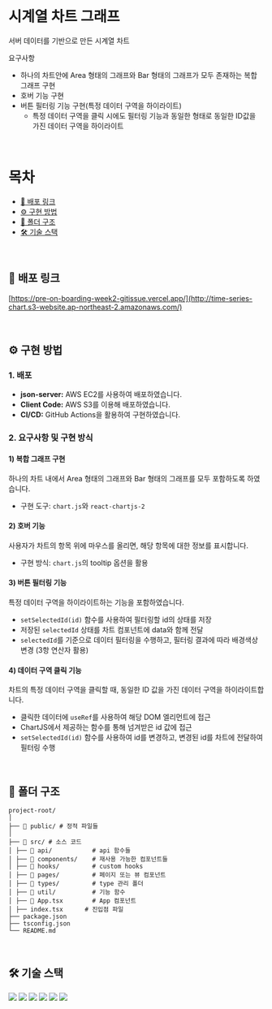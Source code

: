 
# 시계열 차트 그래프
서버 데이터를 기반으로 만든 시계열 차트 

요구사항
- 하나의 차트안에 Area 형태의 그래프와 Bar 형태의 그래프가 모두 존재하는 복합 그래프 구현
- 호버 기능 구현
- 버튼 필터링 기능 구현(특정 데이터 구역을 하이라이트)
  - 특정 데이터 구역을 클릭 시에도 필터링 기능과 동일한 형태로 동일한 ID값을 가진 데이터 구역을 하이라이트

<br>

# 목차
  - [🔗 배포 링크](#-배포-링크)
  - [⚙️ 구현 방법](#️-구현-방법)
  - [📂 폴더 구조](#-폴더-구조)
  - [🛠️ 기술 스택](#️-기술-스택)


<br>

## 🔗 배포 링크

[https://pre-on-boarding-week2-gitissue.vercel.app/](http://time-series-chart.s3-website.ap-northeast-2.amazonaws.com/)


<br>

## ⚙️ 구현 방법

### 1. 배포

- **json-server:** AWS EC2를 사용하여 배포하였습니다.
- **Client Code:** AWS S3를 이용해 배포하였습니다.
- **CI/CD:** GitHub Actions을 활용하여 구현하였습니다.

### 2. 요구사항 및 구현 방식

#### 1) 복합 그래프 구현

하나의 차트 내에서 Area 형태의 그래프와 Bar 형태의 그래프를 모두 포함하도록 하였습니다.
- 구현 도구: `chart.js`와 `react-chartjs-2`

#### 2) 호버 기능

사용자가 차트의 항목 위에 마우스를 올리면, 해당 항목에 대한 정보를 표시합니다.
- 구현 방식: `chart.js`의 tooltip 옵션을 활용

#### 3) 버튼 필터링 기능

특정 데이터 구역을 하이라이트하는 기능을 포함하였습니다.
- `setSelectedId(id)` 함수를 사용하여 필터링할 id의 상태를 저장
- 저장된 `selectedId` 상태를 차트 컴포넌트에 data와 함께 전달
- `selectedId`를 기준으로 데이터 필터링을 수행하고, 필터링 결과에 따라 배경색상 변경 (3항 연산자 활용)

#### 4) 데이터 구역 클릭 기능

차트의 특정 데이터 구역을 클릭할 때, 동일한 ID 값을 가진 데이터 구역을 하이라이트합니다.
- 클릭한 데이터에 `useRef`를 사용하여 해당 DOM 엘리먼트에 접근
- ChartJS에서 제공하는 함수를 통해 넘겨받은 id 값에 접근
- `setSelectedId(id)` 함수를 사용하여 id를 변경하고, 변경된 id를 차트에 전달하여 필터링 수행

       
  


<br>



## 📂 폴더 구조

```
project-root/
│
├── 📂 public/ # 정적 파일들
│
├── 📂 src/ # 소스 코드
│ ├── 📂 api/           # api 함수들
│ ├── 📂 components/    # 재사용 가능한 컴포넌트들
│ ├── 📂 hooks/         # custom hooks
│ ├── 📂 pages/         # 페이지 또는 뷰 컴포넌트
│ ├── 📂 types/         # type 관리 폴더
│ ├── 📂 util/          # 기능 함수
│ ├── 📂 App.tsx        # App 컴포넌트
│ ├── index.tsx      # 진입점 파일
├── package.json
├── tsconfig.json
└── README.md
```
<br>

## 🛠️ 기술 스택

<img src="https://img.shields.io/badge/Typescript-blue?style=square"/> <img src="https://img.shields.io/badge/React-61DAFB?style=flat-square&logo=React&logoColor=white"/> <img src="https://img.shields.io/badge/Axios-56347C?style=flat-square&logo=Axios&logoColor=white"/> <img src="https://img.shields.io/badge/styledcomponents-DB7093?style=flat-square&logo=styled-components&logoColor=white"/> <img src="https://img.shields.io/badge/GitHub-181717?style=flat-square&logo=GitHub&logoColor=white"/> <img src="https://img.shields.io/badge/Amazon Amplify-569A31?style=flat-square&logo=Amazon S3&logoColor=white"/>
<br>
<br>

